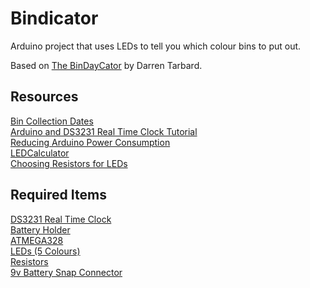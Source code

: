 # Bindicator
Arduino project that uses LEDs to tell you which colour bins to put out.

Based on [The BinDayCator](https://www.kickstarter.com/projects/tarbard/the-bindaycator) by Darren Tarbard.

## Resources
[Bin Collection Dates](https://mybexley.bexley.gov.uk/service/Missed_bin_collections)  
[Arduino and DS3231 Real Time Clock Tutorial](https://www.youtube.com/watch?v=E6wkvTG2Ofs)  
[Reducing Arduino Power Consumption](https://learn.sparkfun.com/tutorials/reducing-arduino-power-consumption)  
[LEDCalculator](http://ledcalc.com/)  
[Choosing Resistors for LEDs](https://forum.arduino.cc/index.php?topic=431672.0)  


## Required Items
[DS3231 Real Time Clock](https://www.amazon.co.uk/DollaTek-DS3231-AT24C32-Precision-Arduino/dp/B07DK1SRPB/ref=sr_1_3?keywords=RTC+module+arduino&qid=1581893609&sr=8-3)  
[Battery Holder](https://uk.rs-online.com/web/p/battery-holders/5123552/)  
[ATMEGA328](https://uk.rs-online.com/web/p/microcontrollers/1310276/)  
[LEDs (5 Colours)](https://www.amazon.co.uk/gp/product/B06X3VT6TD/ref=ox_sc_act_title_1?smid=A1MEUEEKSUPDHQ&psc=1)  
[Resistors](https://www.amazon.co.uk/ELEGOO-Values-Resistor-Assortment-%CF%860-55mm/dp/B072HR25LW/ref=sr_1_6?keywords=resistors&qid=1581900921&sr=8-6)  
[9v Battery Snap Connector](https://www.amazon.co.uk/gp/product/B008IL9R7A/ref=ppx_yo_dt_b_asin_title_o00_s00?ie=UTF8&psc=1)  

